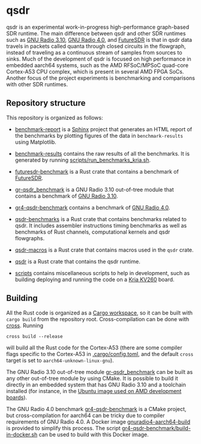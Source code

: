 # qsdr

qsdr is an experimental work-in-progress high-performance graph-based SDR
runtime. The main difference between qsdr and other SDR runtimes such as
[GNU Radio 3.10](https://github.com/gnuradio/gnuradio),
[GNU Radio 4.0](https://github.com/fair-acc/gnuradio4/tree/main),
and [FutureSDR](https://github.com/FutureSDR/FutureSDR)
is that in qsdr data travels in packets called quanta through closed circuits in
the flowgraph, instead of traveling as a continuous stream of samples from
sources to sinks. Much of the development of qsdr is focused on high performance
in embedded aarch64 systems, such as the AMD RFSoC/MPSoC quad-core Cortex-A53
CPU complex, which is present in several AMD FPGA SoCs. Another focus of the
project experiments is benchmarking and comparisons with other SDR runtimes.

## Repository structure

This repository is organized as follows:

- [benchmark-report](benchmark-report) is a
  [Sphinx](https://www.sphinx-doc.org/) project that generates an HTML report of
  the benchmarks by plotting figures of the data in `benchmark-results` using
  Matplotlib.
  
- [benchmark-results](benchmark-results) contains the raw results of all
  the benchmarks. It is generated by running
  [scripts/run_benchmarks_kria.sh](scripts/run_benchmarks_kria.sh).

- [futuresdr-benchmark](futuresdr-benchmark) is a Rust crate that contains
  a benchmark of [FutureSDR](https://github.com/FutureSDR/FutureSDR).

- [gr-qsdr_benchmark](gr-qsdr_benchmark) is a GNU Radio 3.10 out-of-tree module
  that contains a benchmark of [GNU Radio 3.10](https://github.com/gnuradio/gnuradio).

- [gr4-qsdr-benchmark](gr4-qsdr-benchmark) contains a benchmark of
  [GNU Radio 4.0](https://github.com/fair-acc/gnuradio4/tree/main).
  
- [qsdr-benchmarks](qsdr-benchmarks) is a Rust crate that contains
  benchmarks related to qsdr. It includes assembler instructions timing
  benchmarks as well as benchmarks of Rust channels, computational kernels and
  qsdr flowgraphs.

- [qsdr-macros](qsdr-macros) is a Rust crate that contains macros used in
  the `qsdr` crate.

- [qsdr](qsdr) is a Rust crate that contains the qsdr runtime.

- [scripts](scripts) contains miscellaneous scripts to help in development, such
  as building deploying and running the code on a
  [Kria KV260](https://www.amd.com/en/products/system-on-modules/kria/k26/kv260-vision-starter-kit.html) board.

## Building

All the Rust code is organized as a [Cargo
workspace](https://doc.rust-lang.org/book/ch14-03-cargo-workspaces.html), so it
can be built with `cargo build` from the repository root. Cross-compilation can
be done with [cross](https://github.com/cross-rs/cross). Running
```
cross build --release
```
will build all the Rust code for the Cortex-A53 (there are some compiler flags
specific to the Cortex-A53 in [.cargo/config.toml](.cargo/config.toml), and the
default `cross` target is set to `aarch64-unknown-linux-gnu`).

The GNU Radio 3.10 out-of-tree module [gr-qsdr_benchmark](gr-qsdr_benchmark) can
be built as any other out-of-tree module by using CMake. It is possible to build
it directly in an embedded system that has GNU Radio 3.10 and a toolchain
installed (for instance, in the
[Ubuntu image used on AMD development boards](https://ubuntu.com/download/amd)).

The GNU Radio 4.0 benchmark [gr4-qsdr-benchmark](gr4-qsdr-benchmark) is a CMake
project, but cross-compilation for aarch64 can be tricky due to compiler
requirements of GNU Radio 4.0. A Docker image
[gnuradio4-aarch64-build](https://github.com/daniestevez/gnuradio4-aarch64-build)
is provided to simplify this process. The script
[gr4-qsdr-benchmark/build-in-docker.sh](gr4-qsdr-benchmark/build-in-docker.sh)
can be used to build with this Docker image.
